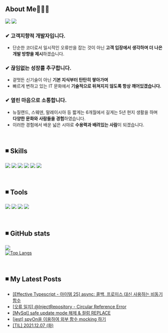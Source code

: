 
<!-- ## 경험에서 나오는 배움을 추구하는 윤송입니다. <br> -->

## About Me🤸🏻‍♀️

  <a href="https://velog.io/@ysong0504" target="_blank"><img src="https://img.shields.io/badge/Blog-3DDC84?style=flat-square&logo=heart&logoColor=red"/></a>  <!-- 벨로그 -->
  <img src="https://img.shields.io/badge/ysong0504@gmail.com-EA4335?style=flat-square&logo=Gmail&logoColor=white"/></a> <!-- 지메일 -->

### ✔ 고객지향적 개발자입니다.
- 단순한 코더로서 일시적인 오류만을 잡는 것이 아닌 **고객 입장에서 생각하며 더 나은 개발 방향을 제시**하겠습니다.
 
### ✔ 끊임없는 성장를 추구합니다.
- 겉멋든 신기술이 아닌 **기본 지식부터 탄탄히 쌓아가며**
- 빠르게 변하고 있는 IT 문화에서 **기술적으로 뒤쳐지지 않도록 항상 깨어있겠습니다.**

### ✔ 열린 마음으로 소통합니다.
- 뉴질랜드, 스웨덴, 말레이시아 등 짧게는 6개월에서 길게는 5년 현지 생활을 하며 **다양한 문화와 사람들을 경험**하였습니다.
- 이러한 경험에서 배운 넓은 시야로 **수용력과 배려있는 사람**이 되겠습니다.

<br>

## ◾ Skills <br>
  <img src="https://img.shields.io/badge/Node.js-339933?style=flat-square&logo=Node.js&logoColor=white"/></a> <!-- node.js -->
  <img src="https://img.shields.io/badge/JavaScript-F7DF1E?style=flat-square&logo=JavaScript&logoColor=white"/></a> <!-- js -->
  <img src="https://img.shields.io/badge/TypeScript-3178C6?style=flat-square&logo=TypeScript&logoColor=white"/></a> <!-- ts -->
  <img src="https://img.shields.io/badge/Python-3776AB?style=flat-square&logo=Python&logoColor=white"/></a> <!-- python -->
  <img src="https://img.shields.io/badge/AWS-232F3E?style=flat-square&logo=Amazon AWS&logoColor=white"/></a> <!-- aws -->
  <img src="https://img.shields.io/badge/MongoDB-47A248?style=flat-square&logo=MongoDB&logoColor=white"/></a> <!-- mongodb -->

<br>
 
## ◾ Tools
  <img src="https://img.shields.io/badge/Notion-000000?style=flat-square&logo=Notion&logoColor=white"/></a> <!-- Notion -->
  <img src="https://img.shields.io/badge/Slack-4A154B?style=flat-square&logo=Slack&logoColor=white"/></a> <!-- slack -->
  <img src="https://img.shields.io/badge/VSCode-007ACC?style=flat-square&logo=Visual Studio Code&logoColor=white"/></a> <!-- vscode -->
  <img src="https://img.shields.io/badge/Git-F05032?style=flat-square&logo=Git&logoColor=white"/></a> <!-- git -->

<br>

## ◾ GitHub stats 
![](https://github-readme-stats.vercel.app/api?username=ysong0504&show_icons=true&theme=buefy) <br>
[![Top Langs](https://github-readme-stats.vercel.app/api/top-langs/?username=ysong0504&layout=compact)](https://github.com/anuraghazra/github-readme-stats)

<br>

## ◾ My Latest Posts
<!-- BLOG-POST-LIST:START -->
- [[Effective Typescript - 아이템 25] async: 콜백, 프로미스 대신 사용하는 비동기 함수](https://velog.io/@ysong0504/Effective-Typescript-%EC%95%84%EC%9D%B4%ED%85%9C-25-async-%EC%BD%9C%EB%B0%B1-%ED%94%84%EB%A1%9C%EB%AF%B8%EC%8A%A4-%EB%8C%80%EC%8B%A0-%EC%82%AC%EC%9A%A9%ED%95%A0-%EC%88%98-%EC%9E%88%EB%8A%94-%EB%B9%84%EB%8F%99%EA%B8%B0-%ED%95%A8%EC%88%98)
- [[오류 일지] @InjectRepository - Circular Reference Error](https://velog.io/@ysong0504/%EC%98%A4%EB%A5%98-%EC%9D%BC%EC%A7%80-InjectRepository-Circular-Reference-Error)
- [[MySql] safe update mode 해제 &amp; 컬럼 REPLACE](https://velog.io/@ysong0504/MySql-safe-update-mode-%ED%95%B4%EC%A0%9C-%EC%BB%AC%EB%9F%BC-REPLACE)
- [[jest] spyOn을 이용하여 외부 함수 mocking 하기](https://velog.io/@ysong0504/jest-spyOn%EC%9D%84-%EC%9D%B4%EC%9A%A9%ED%95%98%EC%97%AC-%EC%99%B8%EB%B6%80-%ED%95%A8%EC%88%98-mocking-%ED%95%98%EA%B8%B0)
- [[TIL] 2021.12.07 &lpar;화&rpar;](https://velog.io/@ysong0504/TIL-2021.12.07-%ED%99%94)
<!-- BLOG-POST-LIST:END -->





<!---
ysong0504/ysong0504 is a ✨ special ✨ repository because its `README.md` (this file) appears on your GitHub profile.
You can click the Preview link to take a look at your changes.
- 📫 How to reach me ...
--->
